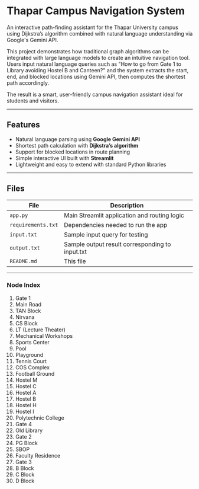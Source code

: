 # Thapar Campus Navigation System

An interactive path-finding assistant for the Thapar University campus using Dijkstra’s algorithm combined with natural language understanding via Google's Gemini API.

This project demonstrates how traditional graph algorithms can be integrated with large language models to create an intuitive navigation tool. Users input natural language queries such as "How to go from Gate 1 to Library avoiding Hostel B and Canteen?" and the system extracts the start, end, and blocked locations using Gemini API, then computes the shortest path accordingly.

The result is a smart, user-friendly campus navigation assistant ideal for students and visitors.

---

## Features

- Natural language parsing using **Google Gemini API**  
- Shortest path calculation with **Dijkstra’s algorithm**  
- Support for blocked locations in route planning  
- Simple interactive UI built with **Streamlit**  
- Lightweight and easy to extend with standard Python libraries

---

## Files

| File               | Description                                      |
|--------------------|-------------------------------------------------|
| `app.py`           | Main Streamlit application and routing logic    |
| `requirements.txt` | Dependencies needed to run the app               |
| `input.txt`        | Sample input query for testing                    |
| `output.txt`       | Sample output result corresponding to input.txt  |
| `README.md`        | This file                                        |

---

### Node Index
1. Gate 1  
2. Main Road  
3. TAN Block  
4. Nirvana  
5. CS Block  
6. LT (Lecture Theater)  
7. Mechanical Workshops  
8. Sports Center  
9. Pool  
10. Playground  
11. Tennis Court  
12. COS Complex  
13. Football Ground  
14. Hostel M  
15. Hostel C  
16. Hostel A  
17. Hostel B  
18. Hostel H  
19. Hostel I  
20. Polytechnic College  
21. Gate 4  
22. Old Library  
23. Gate 2  
24. PG Block  
25. SBOP  
26. Faculty Residence  
27. Gate 3  
28. B Block  
29. C Block  
30. D Block 
